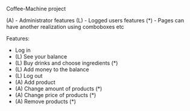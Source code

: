 Coffee-Machine project

(A) - Administrator features
(L) - Logged users features
(*) - Pages can have another realization using comboboxes etc

Features:
* Log in
* (L) See your balance
* (L) Buy drinks and choose ingredients (*)
* (L) Add money to the balance
* (L) Log out
* (A) Add product
* (A) Change amount of products (*)
* (A) Change price of products (*)
* (A) Remove products (*)